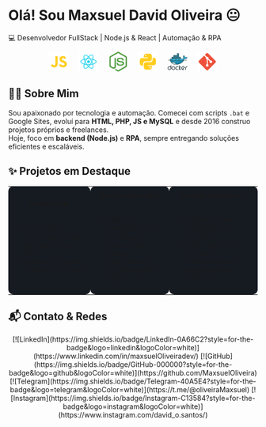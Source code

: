 <!-- HEADER -->
<p align="center">
  <h1>Olá! Sou Maxsuel David Oliveira 😐</h1>
  <p>💻 Desenvolvedor FullStack | Node.js & React | Automação & RPA</p>
</p>

<!-- STACK -->
<p align="center">
  <img src="icons/javascript.svg" width="40" title="JavaScript" style="margin:0 8px;">
  <img src="icons/react.svg" width="40" title="ReactJS" style="margin:0 8px;">
  <img src="icons/nodejs.svg" width="40" title="Node.js" style="margin:0 8px;">
  <img src="icons/python.svg" width="40" title="Python" style="margin:0 8px;">
  <img src="icons/docker.svg" width="40" title="Docker" style="margin:0 8px;">
  <img src="icons/git.svg" width="40" title="Git" style="margin:0 8px;">
</p>

## 👨‍💻 Sobre Mim

Sou apaixonado por tecnologia e automação. Comecei com scripts `.bat` e Google Sites, evoluí para **HTML, PHP, JS e MySQL** e desde 2016 construo projetos próprios e freelances.  
Hoje, foco em **backend (Node.js)** e **RPA**, sempre entregando soluções eficientes e escaláveis.


## ✨ Projetos em Destaque

<div align="center">

<table>
<tr>

<td align="center" width="250" style="padding:10px; border-radius:10px; background-color:#161b22;">
<b>Próton ERP</b><br><br>
<ul style="text-align:left;">
<li>Automação reduzindo tempo de suporte em 40%</li>
<li>Node.js + Docker | ReactJS | Oracle</li>
</ul>
</td>

<td align="center" width="250" style="padding:10px; border-radius:10px; background-color:#161b22;">
<b>EstoqueFácil App</b><br><br>
<ul style="text-align:left;">
<li>App de inventário com planilhas e scanner de código</li>
<li>React Native + JS | MongoDB | Expo</li>
</ul>
</td>

<td align="center" width="250" style="padding:10px; border-radius:10px; background-color:#161b22;">
<b>Avaliali Dashboard</b><br><br>
<ul style="text-align:left;">
<li>Plataforma de avaliação de clientes</li>
<li>PHP + MySQL | Frontend: HTML/CSS/JS | Migrando para ReactJS</li>
</ul>
</td>

</tr>
</table>

</div>


## 📬 Contato & Redes

<div align="center">
[![LinkedIn](https://img.shields.io/badge/LinkedIn-0A66C2?style=for-the-badge&logo=linkedin&logoColor=white)](https://www.linkedin.com/in/maxsuelOliveiradev/)  
[![GitHub](https://img.shields.io/badge/GitHub-000000?style=for-the-badge&logo=github&logoColor=white)](https://github.com/MaxsuelOliveira)  
[![Telegram](https://img.shields.io/badge/Telegram-40A5E4?style=for-the-badge&logo=telegram&logoColor=white)](https://t.me/@oliveiraMaxsuel)  
[![Instagram](https://img.shields.io/badge/Instagram-C13584?style=for-the-badge&logo=instagram&logoColor=white)](https://www.instagram.com/david_o.santos/)
</div>
